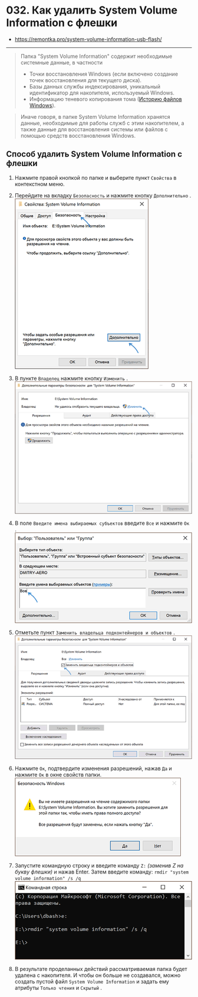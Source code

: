 # 032. Как удалить System Volume Information с флешки
- https://remontka.pro/system-volume-information-usb-flash/
***

> Папка "System Volume Information" содержит необходимые системные данные, в частности
> 
> - Точки восстановления Windows (если включено создание точек восстановления для текущего диска).
> - Базы данных службы индексирования, уникальный идентификатор для накопителя, используемый Windows.
> - Информацию теневого копирования тома ([Историю файлов Windows](https://remontka.pro/file-history-windows-10/)).

> Иначе говоря, в папке System Volume Information хранятся данные, необходимые для работы служб с этим накопителем, а также данные для восстановления системы или файлов с помощью средств восстановления Windows.


## Способ удалить System Volume Information с флешки

1. Нажмите правой кнопкой по папке и выберите пункт `Свойства` в контекстном меню.

2. Перейдите на вкладку `Безопасность` и нажмите кнопку `Дополнительно` .
   ![](i/001.png)

3. В пункте `Владелец` нажмите кнопку `Изменить` .
   ![](i/002.png)

4. В поле `Введите имена выбираемых субъектов` введите `Все` и нажмите `Ок` .
   ![](i/003.png)

5. Отметьте пункт `Заменить владельца подконтейнеров и объектов` .
   ![](i/004.png)

6. Нажмите `Ок`, подтвердите изменения разрешений, нажав `Да` и нажмите `Ок` в окне свойств папки.
   ![](i/005.png)

7. Запустите командную строку и введите команду `Z:` *(заменив Z на букву флешки)* и нажав Enter. Затем введите команду:
`rmdir "system volume information" /s /q` 
   ![](i/006.png)

8. В результате проделанных действий рассматриваемая папка будет удалена с накопителя.
И чтобы он больше не создавался, можно создать пустой файл `System Volume Information` и задать ему атрибуты `Только чтения` и `Скрытый` .

